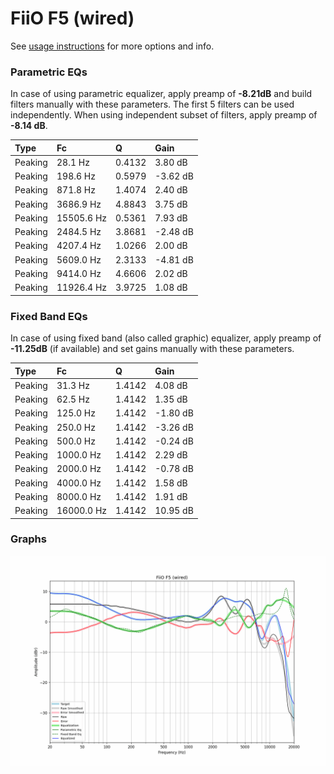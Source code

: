 # FiiO F5 (wired)
See [usage instructions](https://github.com/jaakkopasanen/AutoEq#usage) for more options and info.

### Parametric EQs
In case of using parametric equalizer, apply preamp of **-8.21dB** and build filters manually
with these parameters. The first 5 filters can be used independently.
When using independent subset of filters, apply preamp of **-8.14 dB**.

| Type    | Fc         |      Q | Gain     |
|:--------|:-----------|:-------|:---------|
| Peaking | 28.1 Hz    | 0.4132 | 3.80 dB  |
| Peaking | 198.6 Hz   | 0.5979 | -3.62 dB |
| Peaking | 871.8 Hz   | 1.4074 | 2.40 dB  |
| Peaking | 3686.9 Hz  | 4.8843 | 3.75 dB  |
| Peaking | 15505.6 Hz | 0.5361 | 7.93 dB  |
| Peaking | 2484.5 Hz  | 3.8681 | -2.48 dB |
| Peaking | 4207.4 Hz  | 1.0266 | 2.00 dB  |
| Peaking | 5609.0 Hz  | 2.3133 | -4.81 dB |
| Peaking | 9414.0 Hz  | 4.6606 | 2.02 dB  |
| Peaking | 11926.4 Hz | 3.9725 | 1.08 dB  |

### Fixed Band EQs
In case of using fixed band (also called graphic) equalizer, apply preamp of **-11.25dB**
(if available) and set gains manually with these parameters.

| Type    | Fc         |      Q | Gain     |
|:--------|:-----------|:-------|:---------|
| Peaking | 31.3 Hz    | 1.4142 | 4.08 dB  |
| Peaking | 62.5 Hz    | 1.4142 | 1.35 dB  |
| Peaking | 125.0 Hz   | 1.4142 | -1.80 dB |
| Peaking | 250.0 Hz   | 1.4142 | -3.26 dB |
| Peaking | 500.0 Hz   | 1.4142 | -0.24 dB |
| Peaking | 1000.0 Hz  | 1.4142 | 2.29 dB  |
| Peaking | 2000.0 Hz  | 1.4142 | -0.78 dB |
| Peaking | 4000.0 Hz  | 1.4142 | 1.58 dB  |
| Peaking | 8000.0 Hz  | 1.4142 | 1.91 dB  |
| Peaking | 16000.0 Hz | 1.4142 | 10.95 dB |

### Graphs
![](./FiiO%20F5%20(wired).png)